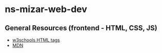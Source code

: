 # ns-mizar-web-dev

## General Resources (frontend - HTML, CSS, JS)
* [w3schools HTML tags](https://www.w3schools.com/tags/)
* [MDN](https://developer.mozilla.org/en-US/)
